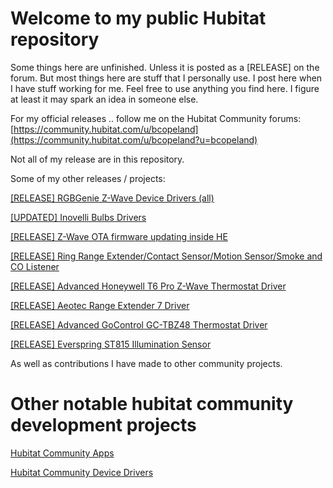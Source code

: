 # Welcome to my public Hubitat repository

Some things here are unfinished. Unless it is posted as a [RELEASE] on the forum. But most things here are stuff that I personally use. I post here when I have stuff working for me. Feel free to use anything you find here. I figure at least it may spark an idea in someone else.


For my official releases .. follow me on the Hubitat Community forums: [https://community.hubitat.com/u/bcopeland](https://community.hubitat.com/u/bcopeland?u=bcopeland)

Not all of my release are in this repository. 

Some of my other releases / projects:

[[RELEASE] RGBGenie Z-Wave Device Drivers (all)](https://community.hubitat.com/t/release-rgbgenie-z-wave-device-drivers-all/34999?u=bcopeland)

[[UPDATED] Inovelli Bulbs Drivers](https://community.hubitat.com/t/updated-inovelli-bulbs-drivers/30922?u=bcopeland)

[[RELEASE] Z-Wave OTA firmware updating inside HE](https://community.hubitat.com/t/release-z-wave-firmware-updater/38237?u=bcopeland)

[[RELEASE] Ring Range Extender/Contact Sensor/Motion Sensor/Smoke and CO Listener](https://community.hubitat.com/t/release-ring-range-extender-contact-sensor-motion-sensor-smoke-and-co-listener/37779?u=bcopeland)

[[RELEASE] Advanced Honeywell T6 Pro Z-Wave Thermostat Driver](https://community.hubitat.com/t/release-advanced-honeywell-t6-pro-z-wave-thermostat-driver/38305?u=bcopeland)

[[RELEASE] Aeotec Range Extender 7 Driver](https://community.hubitat.com/t/release-aeotec-range-extender-7-driver/37775?u=bcopeland)

[[RELEASE] Advanced GoControl GC-TBZ48 Thermostat Driver](https://community.hubitat.com/t/release-another-gocontrol-gc-tbz48-thermostat-driver/37868?u=bcopeland)

[[RELEASE] Everspring ST815 Illumination Sensor](https://community.hubitat.com/t/release-everspring-st815-illumination-sensor/38799?u=bcopeland)

As well as contributions I have made to other community projects.

# Other notable hubitat community development projects

[Hubitat Community Apps](https://community.hubitat.com/t/community-apps/501?u=bcopeland)

[Hubitat Community Device Drivers](https://community.hubitat.com/t/community-device-drivers-aka-compatible-devices-wiki/465?u=bcopeland)

